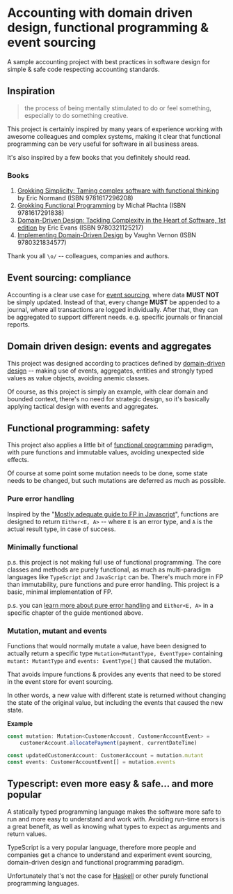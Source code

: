 # Accounting with domain driven design, functional programming & event sourcing

A sample accounting project with best practices in software design for simple
& safe code respecting accounting standards.

## Inspiration

> the process of being mentally stimulated to do or feel something, especially
> to do something creative.

This project is certainly inspired by many years of experience working with
awesome colleagues and complex systems, making it clear that functional
programming can be very useful for software in all business areas.

It's also inspired by a few books that you definitely should read.

### Books

1. [Grokking Simplicity: Taming complex software with functional thinking][1]
   by Eric Normand (ISBN 9781617296208)
2. [Grokking Functional Programming][2] by Michał Płachta (ISBN 9781617291838)
3. [Domain-Driven Design: Tackling Complexity in the Heart of Software, 1st edition][3]
   by Eric Evans (ISBN 9780321125217)
4. [Implementing Domain-Driven Design][4] by Vaughn Vernon (ISBN 9780321834577)

Thank you all `\o/` -- colleagues, companies and authors.

## Event sourcing: compliance

Accounting is a clear use case for [event sourcing][5], where data **MUST NOT** be
simply updated. Instead of that, every change **MUST** be appended to a journal,
where all transactions are logged individually. After that, they can be
aggregated to support different needs. e.g. specific journals or financial
reports.

## Domain driven design: events and aggregates

This project was designed according to practices defined by
[domain-driven design][6] -- making use of events, aggregates, entities and
strongly typed values as value objects, avoiding anemic classes.

Of course, as this project is simply an example, with clear domain and bounded
context, there's no need for strategic design, so it's basically applying
tactical design with events and aggregates.

## Functional programming: safety

This project also applies a little bit of [functional programming][7] paradigm,
with pure functions and immutable values, avoiding unexpected side effects.

Of course at some point some mutation needs to be done, some state needs to be
changed, but such mutations are deferred as much as possible.

### Pure error handling

Inspired by the "[Mostly adequate guide to FP in Javascript][8]", functions are
designed to return `Either<E, A>` -- where `E` is an error type, and `A` is the
actual result type, in case of success.

### Minimally functional

p.s. this project is not making full use of functional programming. The core
classes and methods are purely functional, as much as multi-paradigm languages
like `TypeScript` and `JavaScript` can be. There's much more in FP than
immutability, pure functions and pure error handling. This project is a basic,
minimal implementation of FP.

p.s. you can [learn more about pure error handling][9] and `Either<E, A>`
in a specific chapter of the guide mentioned above.

### Mutation, mutant and events

Functions that would normally mutate a value, have been designed to actually
return a specific type `Mutation<MutantType, EventType>` containing
`mutant: MutantType` and `events: EventType[]` that caused the mutation.

That avoids impure functions & provides any events that need to be stored in the
event store for event sourcing.

In other words, a new value with different state is returned without changing
the state of the original value, but including the events that caused the
new state.

**Example**

```typescript
const mutation: Mutation<CustomerAccount, CustomerAccountEvent> =
	customerAccount.allocatePayment(payment, currentDateTime)

const updatedCustomerAccount: CustomerAccount = mutation.mutant
const events: CustomerAccountEvent[] = mutation.events
```

## Typescript: even more easy & safe... and more popular

A statically typed programming language makes the software more safe to run
and more easy to understand and work with. Avoiding run-time errors is a great
benefit, as well as knowing what types to expect as arguments and return values.

TypeScript is a very popular language, therefore more people and companies get
a chance to understand and experiment event sourcing, domain-driven design and
functional programming paradigm.

Unfortunately that's not the case for [Haskell][10] or other purely functional
programming languages.

[1]: https://www.manning.com/books/grokking-simplicity
[2]: https://www.manning.com/books/grokking-functional-programming
[3]: https://www.pearson.com/en-us/subject-catalog/p/domain-driven-design-tackling-complexity-in-the-heart-of-software/P200000009375/9780321125217
[4]: https://www.pearson.com/en-us/subject-catalog/p/implementing-domain-driven-design/P200000009616/9780133039887
[5]: https://martinfowler.com/eaaDev/EventSourcing.html
[6]: https://en.wikipedia.org/wiki/Domain-driven_design
[7]: https://en.wikipedia.org/wiki/Functional_programming
[8]: https://mostly-adequate.gitbook.io/mostly-adequate-guide
[9]: https://mostly-adequate.gitbook.io/mostly-adequate-guide/ch08#pure-error-handling
[10]: https://en.wikipedia.org/wiki/Haskell
